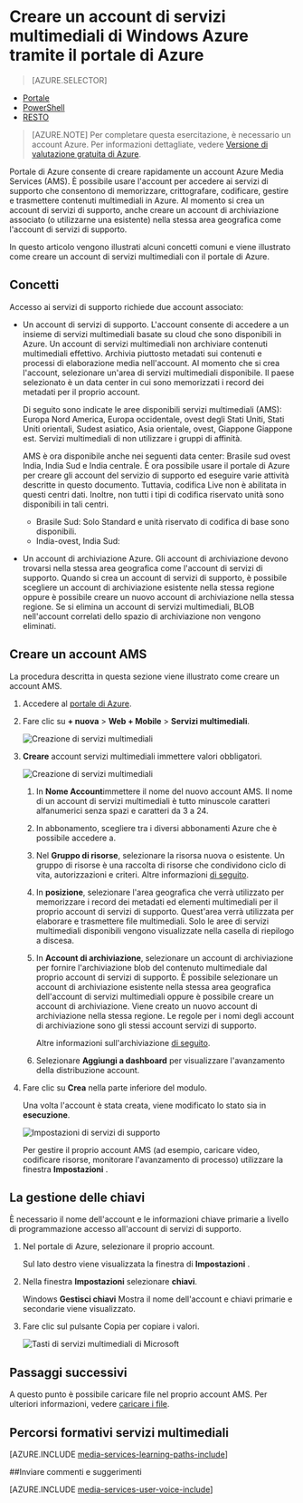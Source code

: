 <properties
    pageTitle=" Creare un account di servizi multimediali di Windows Azure con il portale di Azure | Microsoft Azure"
    description="In questa esercitazione sono illustrati i passaggi della creazione di un account di servizi multimediali di Windows Azure con il portale di Azure."
    services="media-services"
    documentationCenter=""
    authors="Juliako"
    manager="erikre"
    editor=""/>

<tags
    ms.service="media-services"
    ms.workload="media"
    ms.tgt_pltfrm="na"
    ms.devlang="na"
    ms.topic="get-started-article"
    ms.date="10/24/2016"
    ms.author="juliako"/>


# <a name="create-an-azure-media-services-account-using-the-azure-portal"></a>Creare un account di servizi multimediali di Windows Azure tramite il portale di Azure

> [AZURE.SELECTOR]
- [Portale](media-services-portal-create-account.md)
- [PowerShell](media-services-manage-with-powershell.md)
- [RESTO](http://msdn.microsoft.com/library/azure/dn194267.aspx)

> [AZURE.NOTE] Per completare questa esercitazione, è necessario un account Azure. Per informazioni dettagliate, vedere [Versione di valutazione gratuita di Azure](https://azure.microsoft.com/pricing/free-trial/). 

Portale di Azure consente di creare rapidamente un account Azure Media Services (AMS). È possibile usare l'account per accedere ai servizi di supporto che consentono di memorizzare, crittografare, codificare, gestire e trasmettere contenuti multimediali in Azure. Al momento si crea un account di servizi di supporto, anche creare un account di archiviazione associato (o utilizzarne una esistente) nella stessa area geografica come l'account di servizi di supporto.

In questo articolo vengono illustrati alcuni concetti comuni e viene illustrato come creare un account di servizi multimediali con il portale di Azure.

## <a name="concepts"></a>Concetti

Accesso ai servizi di supporto richiede due account associato:

- Un account di servizi di supporto. L'account consente di accedere a un insieme di servizi multimediali basate su cloud che sono disponibili in Azure. Un account di servizi multimediali non archiviare contenuti multimediali effettivo. Archivia piuttosto metadati sui contenuti e processi di elaborazione media nell'account. Al momento che si crea l'account, selezionare un'area di servizi multimediali disponibile. Il paese selezionato è un data center in cui sono memorizzati i record dei metadati per il proprio account.

    Di seguito sono indicate le aree disponibili servizi multimediali (AMS): Europa Nord America, Europa occidentale, ovest degli Stati Uniti, Stati Uniti orientali, Sudest asiatico, Asia orientale, ovest, Giappone Giappone est. Servizi multimediali di non utilizzare i gruppi di affinità.
    
    AMS è ora disponibile anche nei seguenti data center: Brasile sud ovest India, India Sud e India centrale. È ora possibile usare il portale di Azure per creare gli account del servizio di supporto ed eseguire varie attività descritte in questo documento. Tuttavia, codifica Live non è abilitata in questi centri dati. Inoltre, non tutti i tipi di codifica riservato unità sono disponibili in tali centri.
    
    - Brasile Sud: Solo Standard e unità riservato di codifica di base sono disponibili.
    - India-ovest, India Sud: 

- Un account di archiviazione Azure. Gli account di archiviazione devono trovarsi nella stessa area geografica come l'account di servizi di supporto. Quando si crea un account di servizi di supporto, è possibile scegliere un account di archiviazione esistente nella stessa regione oppure è possibile creare un nuovo account di archiviazione nella stessa regione. Se si elimina un account di servizi multimediali, BLOB nell'account correlati dello spazio di archiviazione non vengono eliminati.

## <a name="create-an-ams-account"></a>Creare un account AMS

La procedura descritta in questa sezione viene illustrato come creare un account AMS.

1. Accedere al [portale di Azure](https://portal.azure.com/).
2. Fare clic su **+ nuova** > **Web + Mobile** > **Servizi multimediali**.

    ![Creazione di servizi multimediali](./media/media-services-portal-vod-get-started/media-services-new1.png)

3. **Creare** account servizi multimediali immettere valori obbligatori.

    ![Creazione di servizi multimediali](./media/media-services-portal-vod-get-started/media-services-new3.png)
    
    1. In **Nome Account**immettere il nome del nuovo account AMS. Il nome di un account di servizi multimediali è tutto minuscole caratteri alfanumerici senza spazi e caratteri da 3 a 24.
    2. In abbonamento, scegliere tra i diversi abbonamenti Azure che è possibile accedere a.
    
    2. Nel **Gruppo di risorse**, selezionare la risorsa nuova o esistente.  Un gruppo di risorse è una raccolta di risorse che condividono ciclo di vita, autorizzazioni e criteri. Altre informazioni [di seguito](azure-resource-manager/resource-group-overview.md#resource-groups).
    3. In **posizione**, selezionare l'area geografica che verrà utilizzato per memorizzare i record dei metadati ed elementi multimediali per il proprio account di servizi di supporto. Quest'area verrà utilizzata per elaborare e trasmettere file multimediali. Solo le aree di servizi multimediali disponibili vengono visualizzate nella casella di riepilogo a discesa. 
    
    3. In **Account di archiviazione**, selezionare un account di archiviazione per fornire l'archiviazione blob del contenuto multimediale dal proprio account di servizi di supporto. È possibile selezionare un account di archiviazione esistente nella stessa area geografica dell'account di servizi multimediali oppure è possibile creare un account di archiviazione. Viene creato un nuovo account di archiviazione nella stessa regione. Le regole per i nomi degli account di archiviazione sono gli stessi account servizi di supporto.

        Altre informazioni sull'archiviazione [di seguito](storage-introduction.md).

    4. Selezionare **Aggiungi a dashboard** per visualizzare l'avanzamento della distribuzione account.
    
7. Fare clic su **Crea** nella parte inferiore del modulo.

    Una volta l'account è stata creata, viene modificato lo stato sia in **esecuzione**. 

    ![Impostazioni di servizi di supporto](./media/media-services-portal-vod-get-started/media-services-settings.png)

    Per gestire il proprio account AMS (ad esempio, caricare video, codificare risorse, monitorare l'avanzamento di processo) utilizzare la finestra **Impostazioni** .

## <a name="manage-keys"></a>La gestione delle chiavi

È necessario il nome dell'account e le informazioni chiave primarie a livello di programmazione accesso all'account di servizi di supporto.

1. Nel portale di Azure, selezionare il proprio account. 

    Sul lato destro viene visualizzata la finestra di **Impostazioni** . 

2. Nella finestra **Impostazioni** selezionare **chiavi**. 

    Windows **Gestisci chiavi** Mostra il nome dell'account e chiavi primarie e secondarie viene visualizzato. 
3. Fare clic sul pulsante Copia per copiare i valori.
    
    ![Tasti di servizi multimediali di Microsoft](./media/media-services-portal-vod-get-started/media-services-keys.png)

## <a name="next-steps"></a>Passaggi successivi

A questo punto è possibile caricare file nel proprio account AMS. Per ulteriori informazioni, vedere [caricare i file](media-services-portal-upload-files.md).

## <a name="media-services-learning-paths"></a>Percorsi formativi servizi multimediali

[AZURE.INCLUDE [media-services-learning-paths-include](../../includes/media-services-learning-paths-include.md)]

##<a name="provide-feedback"></a>Inviare commenti e suggerimenti

[AZURE.INCLUDE [media-services-user-voice-include](../../includes/media-services-user-voice-include.md)]


